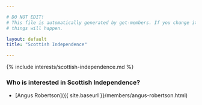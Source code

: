 ```yaml
---

# DO NOT EDIT!
# This file is automatically generated by get-members. If you change it, bad
# things will happen.

layout: default
title: "Scottish Independence"

---
```


{% include interests/scottish-independence.md %}

### Who is interested in Scottish Independence?


* [Angus Robertson]({{ site.baseurl }}/members/angus-robertson.html)
